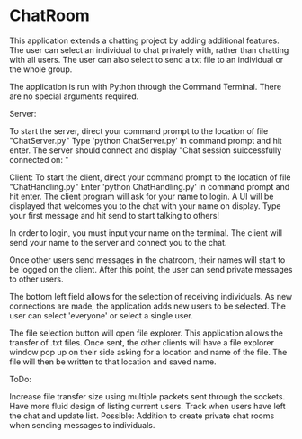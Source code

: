 # ChatRoom

This application extends a chatting project by adding additional features.
The user can select an individual to chat privately with, rather than chatting
with all users. The user can also select to send a txt file to an individual or the
whole group.

The application is run with Python through the Command Terminal. There are no special
arguments required.

Server:

To start the server, direct your command prompt to the location of file "ChatServer.py"
Type 'python ChatServer.py' in command prompt and hit enter. The server should connect and display
"Chat session suiccessfully connected on: "

Client:
To start the client, direct your command prompt to the location of file "ChatHandling.py"
Enter 'python ChatHandling.py' in command prompt and hit enter. The client program will
ask for your name to login. A UI will be displayed that welcomes you to the chat with your
name on display. Type your first message and hit send to start talking to others!

In order to login, you must input your name on the terminal. The client will send
your name to the server and connect you to the chat.

Once other users send messages in the chatroom, their names will start to be logged
on the client. After this point, the user can send private messages to other users.

The bottom left field allows for the selection of receiving individuals. As new connections
are made, the application adds new users to be selected. The user can select 'everyone'
or select a single user.

The file selection button will open file explorer. This application allows the transfer of
.txt files. Once sent, the other clients will have a file explorer window pop up on their
side asking for a location and name of the file. The file will then be written to that location
and saved name.


ToDo:

Increase file transfer size using multiple packets sent through the sockets. 
Have more fluid design of listing current users.
Track when users have left the chat and update list. 
Possible: Addition to create private chat rooms when sending messages to individuals. 
